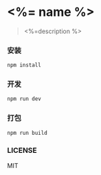 # <%= name %>
> <%=description %>

### 安装
```bash
npm install 
```

### 开发

```bash
npm run dev
```

### 打包

```bash
npm run build
```

### LICENSE
MIT
